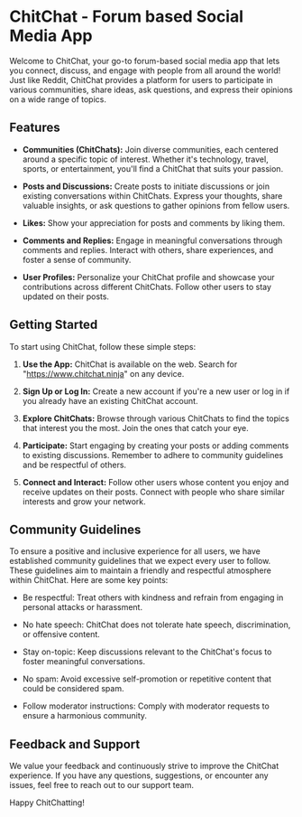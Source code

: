 # ChitChat - Forum based Social Media App

<!-- ![ChitChat Logo](chitchat_logo.png) -->

Welcome to ChitChat, your go-to forum-based social media app that lets you connect, discuss, and engage with people from all around the world! Just like Reddit, ChitChat provides a platform for users to participate in various communities, share ideas, ask questions, and express their opinions on a wide range of topics.

## Features

- **Communities (ChitChats):** Join diverse communities, each centered around a specific topic of interest. Whether it's technology, travel, sports, or entertainment, you'll find a ChitChat that suits your passion.

- **Posts and Discussions:** Create posts to initiate discussions or join existing conversations within ChitChats. Express your thoughts, share valuable insights, or ask questions to gather opinions from fellow users.

- **Likes:** Show your appreciation for posts and comments by liking them.

- **Comments and Replies:** Engage in meaningful conversations through comments and replies. Interact with others, share experiences, and foster a sense of community.

- **User Profiles:** Personalize your ChitChat profile and showcase your contributions across different ChitChats. Follow other users to stay updated on their posts.

## Getting Started

To start using ChitChat, follow these simple steps:

1. **Use the App:** ChitChat is available on the web. Search for "https://www.chitchat.ninja" on any device.

2. **Sign Up or Log In:** Create a new account if you're a new user or log in if you already have an existing ChitChat account.

3. **Explore ChitChats:** Browse through various ChitChats to find the topics that interest you the most. Join the ones that catch your eye.

4. **Participate:** Start engaging by creating your posts or adding comments to existing discussions. Remember to adhere to community guidelines and be respectful of others.

5. **Connect and Interact:** Follow other users whose content you enjoy and receive updates on their posts. Connect with people who share similar interests and grow your network.

## Community Guidelines

To ensure a positive and inclusive experience for all users, we have established community guidelines that we expect every user to follow. These guidelines aim to maintain a friendly and respectful atmosphere within ChitChat. Here are some key points:

- Be respectful: Treat others with kindness and refrain from engaging in personal attacks or harassment.

- No hate speech: ChitChat does not tolerate hate speech, discrimination, or offensive content.

- Stay on-topic: Keep discussions relevant to the ChitChat's focus to foster meaningful conversations.

- No spam: Avoid excessive self-promotion or repetitive content that could be considered spam.

- Follow moderator instructions: Comply with moderator requests to ensure a harmonious community.

## Feedback and Support

We value your feedback and continuously strive to improve the ChitChat experience. If you have any questions, suggestions, or encounter any issues, feel free to reach out to our support team.

Happy ChitChatting!
